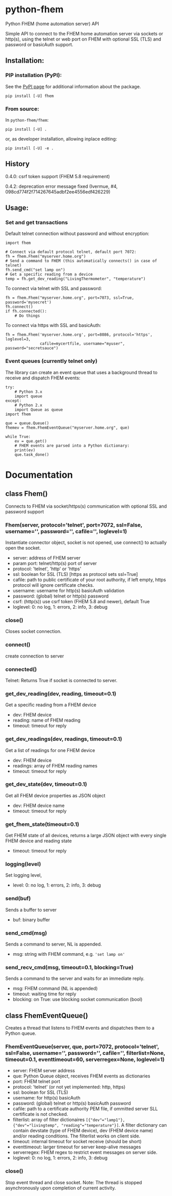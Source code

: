 # python-fhem
Python FHEM (home automation server) API

Simple API to connect to the FHEM home automation server via sockets or http(s), using the telnet or web port on FHEM with optional SSL (TLS) and password or basicAuth support.

## Installation:
### PIP installation (PyPI):
See the [PyPI page](https://pypi.python.org/pypi?:action=display&name=fhem) for additional information about the package.
```
pip install [-U] fhem
```

### From source:
In ```python-fhem/fhem```:

```
pip install [-U] .
```
or, as developer installation, allowing inplace editing:
```
pip install [-U] -e .
```


## History
0.4.0: csrf token support (FHEM 5.8 requirement)

0.4.2: deprecation error message fixed (Ivermue, #4, 098cd774f2f714267645adbf2ee4556edf426229)


## Usage:
### Set and get transactions

Default telnet connection without password and without encryption:
```
import fhem

# Connect via default protocol telnet, default port 7072:
fh = fhem.Fhem("myserver.home.org")
# Send a command to FHEM (this automatically connects() in case of telnet)
fh.send_cmd("set lamp on")
# Get a specific reading from a device
temp = fh.get_dev_reading("LivingThermometer", "temperature")
```
To connect via telnet with SSL and password:
```
fh = fhem.Fhem("myserver.home.org", port=7073, ssl=True, password='mysecret')
fh.connect()
if fh.connected():
    # Do things
```
To connect via https with SSL and basicAuth:
```
fh = fhem.Fhem('myserver.home.org', port=8086, protocol='https', loglevel=3,
               cafile=mycertfile, username="myuser", password="secretsauce")
```

### Event queues (currently telnet only)

The library can create an event queue that uses a background thread to receive
and dispatch FHEM events:
```
try:
    # Python 3.x
    import queue
except:
    # Python 2.x
    import Queue as queue
import fhem

que = queue.Queue()
fhemev = fhem.FhemEventQueue("myserver.home.org", que)

while True:
    ev = que.get()
    # FHEM events are parsed into a Python dictionary:
    print(ev)
    que.task_done()
```

# Documentation
## class Fhem()
Connects to FHEM via socket/https(s) communication with optional SSL and password support

### Fhem(server, protocol='telnet', port=7072, ssl=False, username='', password='', cafile='', loglevel=1)
Instantiate connector object, socket is not opened, use connect() to
actually open the socket.
* server: address of FHEM server
* param port: telnet/http(s) port of server
* protocol: 'telnet', 'http' or 'https'
* ssl: boolean for SSL (TLS) [https as protocol sets ssl=True]
* cafile: path to public certificate of your root authority, if
  left empty, https protocol will ignore certificate checks.
* username: username for http(s) basicAuth validation
* password: (global) telnet or http(s) password
* csrf: (http(s)) use csrf token (FHEM 5.8 and newer), default True
* loglevel: 0: no log, 1: errors, 2: info, 3: debug

### close()
Closes socket connection.

### connect()
create connection to server

### connected()
Telnet: Returns True if socket is connected to server.

### get_dev_reading(dev, reading, timeout=0.1)
Get a specific reading from a FHEM device
* dev: FHEM device
* reading: name of FHEM reading
* timeout: timeout for reply

### get_dev_readings(dev, readings, timeout=0.1)
Get a list of readings for one FHEM device
* dev: FHEM device
* readings: array of FHEM reading names
* timeout: timeout for reply

### get_dev_state(dev, timeout=0.1)
Get all FHEM device properties as JSON object
* dev: FHEM device name
* timeout: timeout for reply

### get_fhem_state(timeout=0.1)
Get FHEM state of all devices, returns a large JSON object with
every single FHEM device and reading state
* timeout: timeout for reply

### logging(level)
Set logging level,
* level: 0: no log, 1: errors, 2: info, 3: debug

### send(buf)
Sends a buffer to server
* buf: binary buffer

### send_cmd(msg)
Sends a command to server, NL is appended.
* msg: string with FHEM command, e.g. ```'set lamp on'```

### send_recv_cmd(msg, timeout=0.1, blocking=True)
Sends a command to the server and waits for an immediate reply.
* msg: FHEM command (NL is appended)
* timeout: waiting time for reply
* blocking: on True: use blocking socket communication (bool)


## class FhemEventQueue()
Creates a thread that listens to FHEM events and dispatches them to a Python queue.

### FhemEventQueue(server, que, port=7072, protocol='telnet', ssl=False, username='', password='', cafile='', filterlist=None, timeout=0.1, eventtimeout=60, serverregex=None, loglevel=1)
* server: FHEM server address
* que: Python Queue object, receives FHEM events as dictionaries
* port: FHEM telnet port
* protocol: 'telnet' (or not yet implemented: http, https)
* ssl: boolean for SSL (TLS)
* username: for http(s) basicAuth
* password: (global) telnet or http(s) basicAuth password
* cafile: path to a certificate authority PEM file, if ommitted server
SLL certificate is not checked.
* filterlist: array of filter dictionaires ```[{"dev"="lamp1"}, {"dev"="livingtemp", "reading"="temperature"}]```.
A filter dictionary can contain devstate (type of FHEM device), dev (FHEM device name) and/or reading conditions.
The filterlist works on client side.
* timeout: internal timeout for socket receive (should be short)
* eventtimeout: larger timeout for server keep-alive messages
* serverregex: FHEM regex to restrict event messages on server side.
* loglevel: 0: no log, 1: errors, 2: info, 3: debug

### close()
Stop event thread and close socket. Note: The thread is stopped asynchronously upon completion of current activity.

